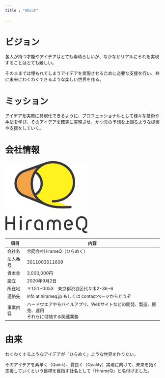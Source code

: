 ```yaml
---
title : "About"

---
```


# ビジョン

各人が持つ才能やアイデアはとても素晴らしいが、なかなかリアルにそれを実現することはとても難しい。

そのままでは埋もれてしまうアイデアを実現させるために必要な支援を行い、共に未来にわくわくできるような楽しい世界を作る。

# ミッション

アイデアを実際に具現化できるように、プロフェッショナルとして様々な技術や手法を学び、そのアイデアを確実に実現させ、かつ元の予想を上回るような提案や支援をしていく。

# 会社情報

![](hirameq_logo.png)

|項目|内容|
|---|---|
|会社名	|合同会社HirameQ（ひらめく）|
|法人番号|3011003011609|
|資本金	|3,000,000円|
|設立	|2020年9月2日|
|所在地	|〒151-0053　東京都渋谷区代々木2-36-6|
|連絡先	|info at hirameq.jp もしくは contactページからどうぞ|
|事業内容|ハードウエアやモバイルアプリ、Webサイトなどの開発、製造、販売、運用<br />それらに付随する関連業務|

# 由来

わくわくするようなアイデアが「ひらめく」ような世界を作りたい。

そのアイデアを素早く（Quick）、質良く（Quality）実現に向けて、未来を拓く支援していくという目標を目指す社名として「HirameQ」と名付けました。
